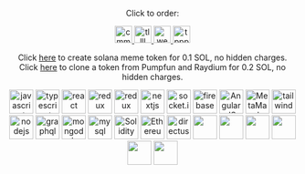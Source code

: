 <div style="text-align: center;">

<p>Click to order: </p>
<a href="https://www.fiverr.com/s/dDG6g9G"><img width="auto" height="30" alt="cmmm" src="https://github.com/user-attachments/assets/9ec1991a-f39a-4347-9758-ef159fbe0ddc" /> </a>  
<a href="https://www.fiverr.com/s/bdamPxX"><img width="auto" height="30" alt="tllll" src="https://github.com/user-attachments/assets/688a2e2e-0d18-4683-80d5-902c4608ee75" />   </a> 
<a href="https://www.fiverr.com/s/BRkdy17"><img width="auto" height="30" alt="weeeex" src="https://github.com/user-attachments/assets/ef1c3a07-4cf9-437d-9dfe-4f225217f1cb" />   </a> 
<a href="https://www.fiverr.com/s/WErkPKB"><img width="auto" height="30" alt="tppps" src="https://github.com/user-attachments/assets/592908fc-7115-402d-a51c-f4a02e7f3adc" />   </a> 

<br>

Click <a href="https://launchtool-sol.web.app/">here</a> to create solana meme token for 0.1 SOL, no hidden charges.
Click <a href="https://token-cloner.web.app/">here</a> to clone a token from Pumpfun and Raydium for 0.2 SOL, no hidden charges.
<br>

<img src="https://upload.wikimedia.org/wikipedia/commons/6/6a/JavaScript-logo.png" alt="javascript" width="auto" height="42"/> <img src="https://velog.velcdn.com/images/altjsvnf/post/071c2727-5ac0-448e-9535-309f89d016df/image.png" alt="typescript" width="auto" height="42"/> <img src="https://cdn4.iconfinder.com/data/icons/logos-3/600/React.js_logo-512.png" alt="react" width="auto" height="42"/> <img src="https://user-images.githubusercontent.com/77550580/169692845-46977ee6-691c-41c6-8498-f8e099550b83.png" alt="redux" width="auto" height="42"/> <img src="https://redux-saga.js.org/img/Redux-Saga-Logo.png" alt="redux" width="auto" height="42"/> <img src="https://d2nir1j4sou8ez.cloudfront.net/wp-content/uploads/2021/12/nextjs-boilerplate-logo.png" alt="nextjs" width="auto" height="42"/> <img src="https://avatars.githubusercontent.com/u/10566080?s=280&v=4" alt="socket.io" width="auto" height="42"/> <img src="https://brandslogos.com/wp-content/uploads/thumbs/firebase-logo-vector.svg" alt="firebase" width="auto" height="42"/> <img src="https://angular.io/assets/images/logos/angularjs/AngularJS-Shield.svg" alt="AngularJS" width="auto" height="42"/> <img src="https://upload.wikimedia.org/wikipedia/commons/thumb/3/36/MetaMask_Fox.svg/1200px-MetaMask_Fox.svg.png" alt="MetaMask" width="auto" height="42"/>  <img src="https://upload.wikimedia.org/wikipedia/commons/thumb/d/d5/Tailwind_CSS_Logo.svg/2560px-Tailwind_CSS_Logo.svg.png" alt="tailwind" width="auto" height="42"/>  <img src="https://cdn.freebiesupply.com/logos/large/2x/nodejs-1-logo-png-transparent.png" alt="nodejs" width="auto" height="42"/>    <img src="https://upload.wikimedia.org/wikipedia/commons/thumb/1/17/GraphQL_Logo.svg/2048px-GraphQL_Logo.svg.png" alt="graphql" width="auto" height="42"/> <img src="http://mongodb-js.github.io/leaf/mongodb-leaf_256x256.png" alt="mongodb" width="auto" height="42"/>
  <img src="https://download.logo.wine/logo/MySQL/MySQL-Logo.wine.png" alt="mysql" width="auto" height="42"/>   <img src="https://miro.medium.com/v2/resize:fit:625/1*r10aY2hiAoil8gwfZcPPWw.png" alt="Solidity" width="auto" height="42"/> <img src="https://cdn.worldvectorlogo.com/logos/ethereum-eth.svg" alt="Ethereum" width="auto" height="42"/> 
  <img src="https://www.fivespark.com/hs-fs/hubfs/Iconen%20en%20Logo%20s/Directus/Directus%20thumbnail-1.jpg?width=767&name=Directus%20thumbnail-1.jpg" alt="directus" width="auto" height="42"/> 
  <img src="https://www.freelogovectors.net/wp-content/uploads/2021/12/phantom-logo-freelogovectors.net_.png" width="auto" height="42"/>
  <img src="https://theme.zdassets.com/theme_assets/11354160/9b7490c9deeec505455726b72e4d1c24942041fd.png" width="auto" height="42"/>
  <img src="https://upload.wikimedia.org/wikipedia/en/b/b9/Solana_logo.png" width="auto" height="42"/>
  <img src="https://avatars.githubusercontent.com/u/95070156?s=200&v=4" width="auto" height="42"/>
  <img src="https://www.anchor-lang.com/icons/anchor.png" width="auto" height="42"/>
  <img src="https://i.ibb.co/kJDJ30R/fotor-20240422174928.png" width="auto" height="42"/>
  
</div>
